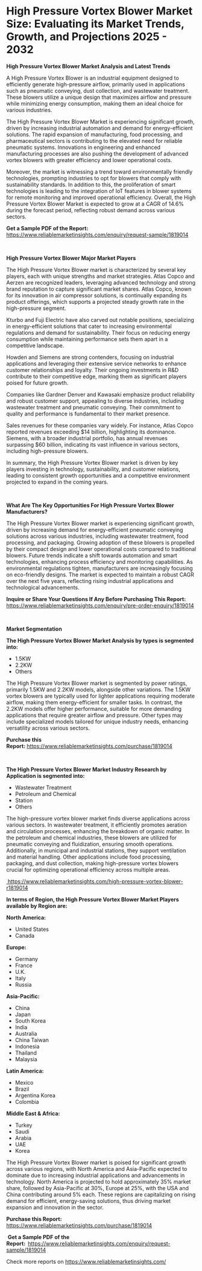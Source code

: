 <p><h1>High Pressure Vortex Blower Market Size: Evaluating its Market Trends, Growth, and Projections 2025 - 2032</h1></p><p><strong>High Pressure Vortex Blower Market Analysis and Latest Trends</strong></p>
<p><p>A High Pressure Vortex Blower is an industrial equipment designed to efficiently generate high-pressure airflow, primarily used in applications such as pneumatic conveying, dust collection, and wastewater treatment. These blowers utilize a unique design that maximizes airflow and pressure while minimizing energy consumption, making them an ideal choice for various industries.</p><p>The High Pressure Vortex Blower Market is experiencing significant growth, driven by increasing industrial automation and demand for energy-efficient solutions. The rapid expansion of manufacturing, food processing, and pharmaceutical sectors is contributing to the elevated need for reliable pneumatic systems. Innovations in engineering and enhanced manufacturing processes are also pushing the development of advanced vortex blowers with greater efficiency and lower operational costs.</p><p>Moreover, the market is witnessing a trend toward environmentally friendly technologies, prompting industries to opt for blowers that comply with sustainability standards. In addition to this, the proliferation of smart technologies is leading to the integration of IoT features in blower systems for remote monitoring and improved operational efficiency. Overall, the High Pressure Vortex Blower Market is expected to grow at a CAGR of 14.6% during the forecast period, reflecting robust demand across various sectors.</p></p>
<p><strong>Get a Sample PDF of the Report:&nbsp;</strong> <a href="https://www.reliablemarketinsights.com/enquiry/request-sample/1819014?utm_campaign=2133&utm_medium=2&utm_source=Github&utm_content=ia&utm_term=18022025&utm_id=high-pressure-vortex-blower">https://www.reliablemarketinsights.com/enquiry/request-sample/1819014</a></p>
<p>&nbsp;</p>
<p><strong>High Pressure Vortex Blower Major Market Players</strong></p>
<p><p>The High Pressure Vortex Blower market is characterized by several key players, each with unique strengths and market strategies. Atlas Copco and Aerzen are recognized leaders, leveraging advanced technology and strong brand reputation to capture significant market shares. Atlas Copco, known for its innovation in air compressor solutions, is continually expanding its product offerings, which supports a projected steady growth rate in the high-pressure segment.</p><p>Kturbo and Fuji Electric have also carved out notable positions, specializing in energy-efficient solutions that cater to increasing environmental regulations and demand for sustainability. Their focus on reducing energy consumption while maintaining performance sets them apart in a competitive landscape.</p><p>Howden and Siemens are strong contenders, focusing on industrial applications and leveraging their extensive service networks to enhance customer relationships and loyalty. Their ongoing investments in R&D contribute to their competitive edge, marking them as significant players poised for future growth.</p><p>Companies like Gardner Denver and Kawasaki emphasize product reliability and robust customer support, appealing to diverse industries, including wastewater treatment and pneumatic conveying. Their commitment to quality and performance is fundamental to their market presence.</p><p>Sales revenues for these companies vary widely. For instance, Atlas Copco reported revenues exceeding $14 billion, highlighting its dominance. Siemens, with a broader industrial portfolio, has annual revenues surpassing $60 billion, indicating its vast influence in various sectors, including high-pressure blowers.</p><p>In summary, the High Pressure Vortex Blower market is driven by key players investing in technology, sustainability, and customer relations, leading to consistent growth opportunities and a competitive environment projected to expand in the coming years.</p></p>
<p>&nbsp;</p>
<p><strong>What Are The Key Opportunities For High Pressure Vortex Blower Manufacturers?</strong></p>
<p><p>The High Pressure Vortex Blower market is experiencing significant growth, driven by increasing demand for energy-efficient pneumatic conveying solutions across various industries, including wastewater treatment, food processing, and packaging. Growing adoption of these blowers is propelled by their compact design and lower operational costs compared to traditional blowers. Future trends indicate a shift towards automation and smart technologies, enhancing process efficiency and monitoring capabilities. As environmental regulations tighten, manufacturers are increasingly focusing on eco-friendly designs. The market is expected to maintain a robust CAGR over the next five years, reflecting rising industrial applications and technological advancements.</p></p>
<p><strong>Inquire or Share Your Questions If Any Before Purchasing This Report:</strong> <a href="https://www.reliablemarketinsights.com/enquiry/pre-order-enquiry/1819014?utm_campaign=2133&utm_medium=2&utm_source=Github&utm_content=ia&utm_term=18022025&utm_id=high-pressure-vortex-blower">https://www.reliablemarketinsights.com/enquiry/pre-order-enquiry/1819014</a></p>
<p>&nbsp;</p>
<p><strong>Market Segmentation</strong></p>
<p><strong>The High Pressure Vortex Blower Market Analysis by types is segmented into:</strong></p>
<p><ul><li>1.5KW</li><li>2.2KW</li><li>Others</li></ul></p>
<p><p>The High Pressure Vortex Blower market is segmented by power ratings, primarily 1.5KW and 2.2KW models, alongside other variations. The 1.5KW vortex blowers are typically used for lighter applications requiring moderate airflow, making them energy-efficient for smaller tasks. In contrast, the 2.2KW models offer higher performance, suitable for more demanding applications that require greater airflow and pressure. Other types may include specialized models tailored for unique industry needs, enhancing versatility across various sectors.</p></p>
<p><strong>Purchase this Report:&nbsp;</strong><a href="https://www.reliablemarketinsights.com/purchase/1819014?utm_campaign=2133&utm_medium=2&utm_source=Github&utm_content=ia&utm_term=18022025&utm_id=high-pressure-vortex-blower">https://www.reliablemarketinsights.com/purchase/1819014</a></p>
<p>&nbsp;</p>
<p><strong>The High Pressure Vortex Blower Market Industry Research by Application is segmented into:</strong></p>
<p><ul><li>Wastewater Treatment</li><li>Petroleum and Chemical</li><li>Station</li><li>Others</li></ul></p>
<p><p>The high-pressure vortex blower market finds diverse applications across various sectors. In wastewater treatment, it efficiently promotes aeration and circulation processes, enhancing the breakdown of organic matter. In the petroleum and chemical industries, these blowers are utilized for pneumatic conveying and fluidization, ensuring smooth operations. Additionally, in municipal and industrial stations, they support ventilation and material handling. Other applications include food processing, packaging, and dust collection, making high-pressure vortex blowers crucial for optimizing operational efficiency across multiple areas.</p></p>
<p><a href="https://www.reliablemarketinsights.com/high-pressure-vortex-blower-r1819014?utm_campaign=2133&utm_medium=2&utm_source=Github&utm_content=ia&utm_term=18022025&utm_id=high-pressure-vortex-blower">&nbsp;https://www.reliablemarketinsights.com/high-pressure-vortex-blower-r1819014</a></p>
<p><strong>In terms of Region, the High Pressure Vortex Blower Market Players available by Region are:</strong></p>
<p>
    <p> <strong> North America: </strong>
        <ul>
            <li>United States</li>
            <li>Canada</li>
        </ul>
        </p> 
    <p> <strong> Europe: </strong>
        <ul>
            <li>Germany</li>
            <li>France</li>
            <li>U.K.</li>
            <li>Italy</li>
            <li>Russia</li>
        </ul>
        </p> 
    <p> <strong> Asia-Pacific: </strong>
        <ul>
            <li>China</li>
            <li>Japan</li>
            <li>South Korea</li>
            <li>India</li>
            <li>Australia</li>
            <li>China Taiwan</li>
            <li>Indonesia</li>
            <li>Thailand</li>
            <li>Malaysia</li>
        </ul>
        </p> 
    <p> <strong> Latin America: </strong>
        <ul>
            <li>Mexico</li>
            <li>Brazil</li>
            <li>Argentina Korea</li>
            <li>Colombia</li>
        </ul>
        </p> 
    <p> <strong> Middle East & Africa: </strong>
        <ul>
            <li>Turkey</li>
            <li>Saudi</li>
            <li>Arabia</li>
            <li>UAE</li>
            <li>Korea</li>
        </ul>
    </p>
    </p>
<p><p>The High Pressure Vortex Blower market is poised for significant growth across various regions, with North America and Asia-Pacific expected to dominate due to increasing industrial applications and advancements in technology. North America is projected to hold approximately 35% market share, followed by Asia-Pacific at 30%, Europe at 25%, with the USA and China contributing around 5% each. These regions are capitalizing on rising demand for efficient, energy-saving solutions, thus driving market expansion and innovation in the sector.</p></p>
<p><strong>Purchase this Report: </strong><a href="https://www.reliablemarketinsights.com/purchase/1819014?utm_campaign=2133&utm_medium=2&utm_source=Github&utm_content=ia&utm_term=18022025&utm_id=high-pressure-vortex-blower">https://www.reliablemarketinsights.com/purchase/1819014</a></p>
<p>&nbsp;<strong>Get a Sample PDF of the Report:&nbsp;&nbsp;</strong><a href="https://www.reliablemarketinsights.com/enquiry/request-sample/1819014?utm_campaign=2133&utm_medium=2&utm_source=Github&utm_content=ia&utm_term=18022025&utm_id=high-pressure-vortex-blower">https://www.reliablemarketinsights.com/enquiry/request-sample/1819014</a></p>
<p><strong></strong></p>
<p>Check more reports on <a href="https://www.reliablemarketinsights.com/?utm_campaign=2133&utm_medium=2&utm_source=Github&utm_content=ia&utm_term=18022025&utm_id=high-pressure-vortex-blower">https://www.reliablemarketinsights.com/</a></p>